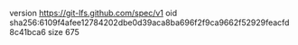 version https://git-lfs.github.com/spec/v1
oid sha256:6109f4afee12784202dbe0d39aca8ba696f2f9ca9662f52929feacfd8c41bca6
size 675
